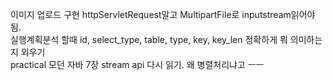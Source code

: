 이미지 업로드 구현   httpServletRequest말고 MultipartFile로 inputstream읽어야됨.         
 실행계획분석 할때 id, select_type, table, type, key, key_len 정확하게 뭐 의미하는지 외우기        
 practical  모던 자바 7장 stream api 다시 읽기. 왜 병렬처리냐고 ㅡㅡ      
